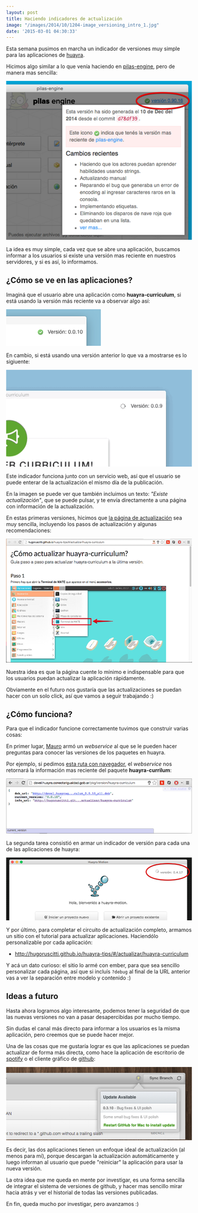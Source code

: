 ```yaml
---
layout: post
title: Haciendo indicadores de actualización
image: "/images/2014/10/1204-image_versioning_intro_1.jpg"
date: '2015-03-01 04:30:33'
---
```


Esta semana pusimos en marcha un indicador de versiones muy simple para las aplicaciones de [huayra](http://huayra.conectarigualdad.gob.ar/).

Hicimos algo similar a lo que venía haciendo en [pilas-engine](http://www.pilas-engine.com.ar/), pero de manera mas sencilla:

![](/images/2014/12/pilas-engine-2014-12-28-11-47-09.png)

La idea es muy simple, cada vez que se abre una aplicación, buscamos informar a los usuarios si existe una versión mas reciente en nuestros servidores, y si es así, lo informamos.


## ¿Cómo se ve en las aplicaciones?

Imaginá que el usuario abre una aplicación como **huayra-curriculum**, si está usando la versión más reciente va a observar algo así:

![](/images/2015/03/huayra-curriculum-2015-03-01-00-50-51.png)

En cambio, si está usando una versión anterior lo que
va a mostrarse es lo sigiuente:

![](/images/2015/03/2015-03-01-00_02_15.gif)

Este indicador funciona junto con un servicio web, así que el usuario se puede enterar de la actualización el mismo día de la publicación.

En la imagen se puede ver que también incluimos un texto: *"Existe actualización"*, que se puede pulsar, y te envía directamente a una página con información de la actualización.

En estas primeras versiones, hicimos que [la página de actualización](http://hugoruscitti.github.io/huayra-tips/#/actualizar/huayra-curriculum) sea muy sencilla, incluyendo los pasos de actualización y algunas recomendaciones:

![](/images/2015/03/HuayraTips-2015-03-01-00-08-24.png)

Nuestra idea es que la página cuente lo mínimo e indispensable para que los usuarios puedan actualizar la aplicación rápidamente.

Obviamente en el futuro nos gustaría que las actualizaciones se puedan hacer con un solo click, así que vamos a seguir trabajando :)

## ¿Cómo funciona?

Para que el indicador funcione correctamente tuvimos que construir varias cosas:

En primer lugar, [Mauro](https://github.com/lvm) armó  un *webservice* al que se le pueden hacer preguntas para conocer las versiones de los paquetes en huayra.

Por ejemplo, si pedimos [esta ruta con navegador](http://devel.huayra.conectarigualdad.gob.ar/pkg/version/huayra-curriculum), el *webservice* nos retornará la información mas reciente del paquete  **huayra-currilum**:

![](/images/2015/03/huayra-curriculum-2015-03-01-00-21-36.png)

La segunda tarea consistió en armar un indicador de versión para cada una de las aplicaciones de huayra:

![](/images/2015/03/Huayra-Motion-2015-03-01-00-34-08.png)

Y por último, para completar el circuito de actualización completo, armamos un sitio con el tutorial para actualizar aplicaciones. Haciendólo personalizable por cada aplicación:

 - http://hugoruscitti.github.io/huayra-tips/#/actualizar/huayra-curriculum


Y acá un dato curioso: el sitio lo armé con ember, para que sea sencillo personalizar cada página, así que si incluís ``?debug`` al final de la URL anterior vas a ver la separación entre modelo y contenido :)



## Ideas a futuro

Hasta ahora logramos algo interesante, podemos tener la seguridad de que las nuevas versiones no van a pasar desapercibidas por mucho tiempo.

Sin dudas el canal más directo para informar a los usuarios es la misma aplicación, pero creemos que se puede hacer mejor.

Una de las cosas que me gustaría lograr es que las aplicaciones se puedan actualizar de forma más directa, como hace la aplicación de escritorio de [spotify](https://www.spotify.com/ar/) o el cliente gráfico de [github](https://github.com/):

![](/images/2015/03/687474703a2f2f6769746875622d696d616765732e73332e616d617a6f6e6177732e636f6d2f626c6f672f323031312f6d61632d73637265656e73686f74732f757067726164652e706e67.png)

Es decir, las dos aplicaciones tienen un enfoque ideal de actualización (al menos para mí), porque descargan la actualización automáticamente y luego informan al usuario que puede "reiniciar" la aplicación para usar la nueva versión.

La otra idea que me queda en mente por investigar, es una forma sencilla de integrar el sistema de versiones de github, y hacer mas sencillo mirar hacia atrás y ver el historial de todas las versiones publicadas.

En fin, queda mucho por investigar, pero avanzamos :)